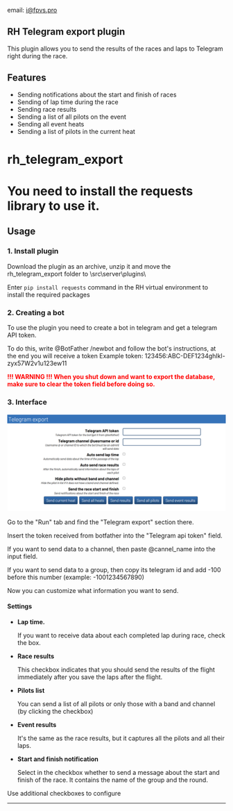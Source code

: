 email: i@fpvs.pro
## RH Telegram export plugin
This plugin allows you to send the results of the races and laps to Telegram right during the race.
## Features 
+ Sending notifications about the start and finish of races
+ Sending of lap time during the race
+ Sending race results
+ Sending a list of all pilots on the event
+ Sending all event heats
+ Sending a list of pilots in the current heat

# rh_telegram_export
# You need to install the requests library to use it.


## Usage
### 1. Install plugin
Download the plugin as an archive, unzip it and move the rh_telegram_export folder to \src\server\plugins\ 

Enter ```pip install requests``` command in the RH virtual environment to install the required packages

### 2. Creating a bot
To use the plugin you need to create a bot in telegram and get a telegram API token.

To do this, write @BotFather /newbot and follow the bot's instructions, at the end you will receive a token
Example token: 123456:ABC-DEF1234ghIkl-zyx57W2v1u123ew11

<b style = "color:red"> !!! WARNING !!! When you shut down and want to export the database, make sure to clear the token field before doing so. </b>
### 3. Interface
![interface](imgs/interface.png)

Go to the "Run" tab and find the "Telegram export" section there.

Insert the token received from botfather into the  "Telegram api token" field.

If you want to send data to a channel, then paste @cannel_name into the input field.

If you want to send data to a group, then copy its telegram id and add -100 before this number (example: -1001234567890)

Now you can customize what information you want to send.

#### Settings
+ **Lap time.**

    If you want to receive data about each completed lap during race, check the box.


+ **Race results**

    This checkbox indicates that you should send the results of the flight immediately after you save the laps after the flight.


+ **Pilots list**

    You can send a list of all pilots or only those with a band and channel (by clicking the checkbox)

+ **Event results**

    It's the same as the race results, but it captures all the pilots and all their laps.

+ **Start and finish notification**

    Select  in the checkbox whether to send a message about the start and finish of the race.
    It contains the name of the group and the round.


Use additional checkboxes to configure

---
